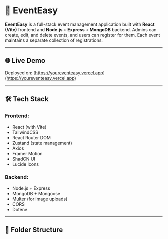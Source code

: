 # 🎉 EventEasy

**EventEasy** is a full-stack event management application built with **React (Vite)** frontend and **Node.js + Express + MongoDB** backend. Admins can create, edit, and delete events, and users can register for them. Each event maintains a separate collection of registrations.

---

## 🌐 Live Demo

Deployed on: [https://youreventeasy.vercel.app](https://youreventeasy.vercel.app)

---

## 🛠️ Tech Stack

### Frontend:
- React (with Vite)
- TailwindCSS
- React Router DOM
- Zustand (state management)
- Axios
- Framer Motion
- ShadCN UI
- Lucide Icons

### Backend:
- Node.js + Express
- MongoDB + Mongoose
- Multer (for image uploads)
- CORS
- Dotenv

---

## 📂 Folder Structure

